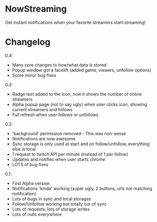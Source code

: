 NowStreaming
============

Get instant notifications when your favorite streamers start streaming!


Changelog
============

0.4:
- Many core changes to how/what data is stored
- Popup window got a facelift (added game, viewers, unfollow options)
- Some minor bug fixes

0.3:
- Badge text added to the icon, now it shows the number of online streamers
- Alpha popup page (not to say ugly) when user clicks icon, showing current streamers and follows
- Full refresh when user follows or unfollows

0.2:
- 'background' permission removed - This was non-sense
- Notifications are now awesome
- Sync storage is only used at start and on follow/unfollow, everything else is local
- 1 request to twitch API per minute (instead of 1 per follow)
- Updates and notifies when user starts chrome
- LOTS of bug fixes

0.1:
- First Alpha version
- Notifications 'kinda' working (super ugly, 2 buttons, urls not matching notification)
- Lots of bugs in sync and local storages
- Follow/Unfollow working but totally out of sync
- Lots of requests, lots of storage writes
- Lots of nulls everywhere
